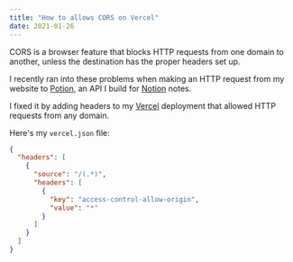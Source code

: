 ```yaml
---
title: "How to allows CORS on Vercel"
date: 2021-01-26
---
```

CORS is a browser feature that blocks HTTP requests from one domain to another, unless the destination has the proper headers set up.

I recently ran into these problems when making an HTTP request from my website to [Potion](https://github.com/benborgers/potion), an API I build for [Notion](https://notion.so) notes.

I fixed it by adding headers to my [Vercel](https://vercel.com) deployment that allowed HTTP requests from any domain.

Here's my `vercel.json` file:

```json
{
  "headers": [
    {
      "source": "/(.*)",
      "headers": [
        {
          "key": "access-control-allow-origin",
          "value": "*"
        }
      ]
    }
  ]
}
```
